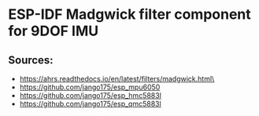 # ESP-IDF Madgwick filter component for 9DOF IMU

## Sources:
* https://ahrs.readthedocs.io/en/latest/filters/madgwick.html\
* https://github.com/jango175/esp_mpu6050
* https://github.com/jango175/esp_hmc5883l
* https://github.com/jango175/esp_qmc5883l
